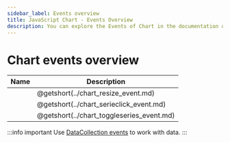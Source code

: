 ```yaml
---
sidebar_label: Events overview
title: JavaScript Chart - Events Overview 
description: You can explore the Events of Chart in the documentation of the DHTMLX JavaScript UI library. Browse developer guides and API reference, try out code examples and live demos, and download a free 30-day evaluation version of DHTMLX Suite 7.
---
```


# Chart events overview

| Name                                      | Description                                      |
| ----------------------------------------- | ------------------------------------------------ |
| [](../chart_resize_event.md)       | @getshort(../chart_resize_event.md)       |
| [](../chart_serieclick_event.md)   | @getshort(../chart_serieclick_event.md)   |
| [](../chart_toggleseries_event.md) | @getshort(../chart_toggleseries_event.md) |

:::info important
Use [DataCollection events](suite/data_collection.md#events) to work with data. 
:::
